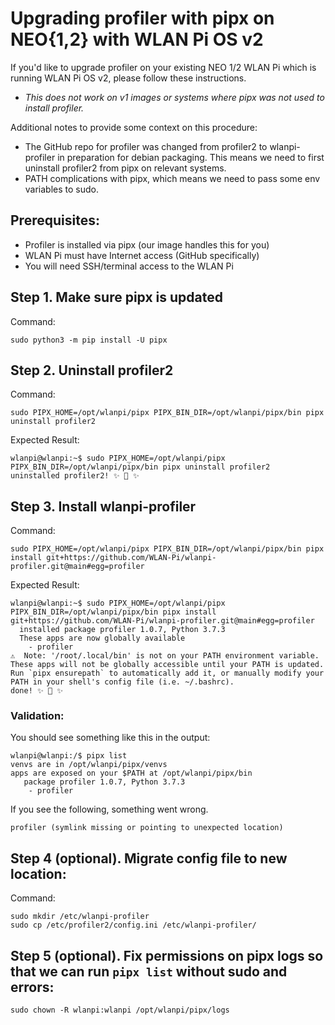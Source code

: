 
# Upgrading profiler with pipx on NEO{1,2} with WLAN Pi OS v2

If you'd like to upgrade profiler on your existing NEO 1/2 WLAN Pi which is running WLAN Pi OS v2, please follow these instructions.

* *This does not work on v1 images or systems where pipx was not used to install profiler.*

Additional notes to provide some context on this procedure:

* The GitHub repo for profiler was changed from profiler2 to wlanpi-profiler in preparation for debian packaging. This means we need to first uninstall profiler2 from pipx on relevant systems.
* PATH complications with pipx, which means we need to pass some env variables to sudo.

## Prerequisites:

* Profiler is installed via pipx (our image handles this for you)
* WLAN Pi must have Internet access (GitHub specifically)
* You will need SSH/terminal access to the WLAN Pi

## Step 1. Make sure pipx is updated

Command:

```
sudo python3 -m pip install -U pipx
```

## Step 2. Uninstall profiler2

Command:

```
sudo PIPX_HOME=/opt/wlanpi/pipx PIPX_BIN_DIR=/opt/wlanpi/pipx/bin pipx uninstall profiler2
```

Expected Result:

```
wlanpi@wlanpi:~$ sudo PIPX_HOME=/opt/wlanpi/pipx PIPX_BIN_DIR=/opt/wlanpi/pipx/bin pipx uninstall profiler2
uninstalled profiler2! ✨ 🌟 ✨
```

## Step 3. Install wlanpi-profiler

Command:

```
sudo PIPX_HOME=/opt/wlanpi/pipx PIPX_BIN_DIR=/opt/wlanpi/pipx/bin pipx install git+https://github.com/WLAN-Pi/wlanpi-profiler.git@main#egg=profiler
```

Expected Result:

```
wlanpi@wlanpi:~$ sudo PIPX_HOME=/opt/wlanpi/pipx PIPX_BIN_DIR=/opt/wlanpi/pipx/bin pipx install git+https://github.com/WLAN-Pi/wlanpi-profiler.git@main#egg=profiler
  installed package profiler 1.0.7, Python 3.7.3
  These apps are now globally available
    - profiler
⚠️  Note: '/root/.local/bin' is not on your PATH environment variable. These apps will not be globally accessible until your PATH is updated. Run `pipx ensurepath` to automatically add it, or manually modify your PATH in your shell's config file (i.e. ~/.bashrc).
done! ✨ 🌟 ✨
```

### Validation:

You should see something like this in the output:

```
wlanpi@wlanpi:/$ pipx list
venvs are in /opt/wlanpi/pipx/venvs
apps are exposed on your $PATH at /opt/wlanpi/pipx/bin
   package profiler 1.0.7, Python 3.7.3
    - profiler
```

If you see the following, something went wrong.

```
profiler (symlink missing or pointing to unexpected location)
```

## Step 4 (optional). Migrate config file to new location:

Command:

```
sudo mkdir /etc/wlanpi-profiler
sudo cp /etc/profiler2/config.ini /etc/wlanpi-profiler/
```

## Step 5 (optional). Fix permissions on pipx logs so that we can run `pipx list` without sudo and errors:

```
sudo chown -R wlanpi:wlanpi /opt/wlanpi/pipx/logs
```